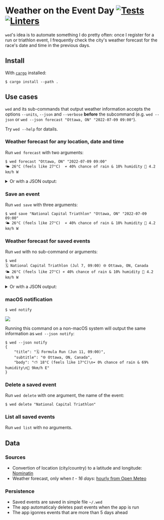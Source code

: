 # Weather on the Event Day [![Tests](https://github.com/cuducos/wed/actions/workflows/tests.yml/badge.svg)](https://github.com/cuducos/wed/actions/workflows/tests.yml) [![Linters](https://github.com/cuducos/wed/actions/workflows/linters.yml/badge.svg)](https://github.com/cuducos/wed/actions/workflows/linters.yml)

`wed`'s idea is to automate something I do pretty often: once I register for a run or triathlon event, I frequently check the city's weather forecast for the race's date and time in the previous days.

## Install

With [`cargo`](https://www.rust-lang.org/) installed:

```console
$ cargo install --path .
```

## Use cases

`wed` and its sub-commands that output weather information accepts the options `--units`, `--json` and `--verbose` **before** the subcommand (e.g. `wed --json` or `wed --json forecast "Ottawa, ON" "2022-07-09 09:00"`).

Try `wed --help` for datails.

### Weather forecast for any location, date and time

Run `wed forecast` with two arguments:

```console
$ wed forecast "Ottawa, ON" "2022-07-09 09:00"
🌤 26°C (feels like 27°C)  ☔ 40% chance of rain & 10% humidity 💨 4.2 km/h W
```

<details>

<summary>Or with a JSON output:</summary>

```console
$ wed --json forecast "Ottawa, ON" "2022-07-09 09:00"
{
    "name": null,
    "location": "Ottawa, CA",
    "units": "Metric",
    "icon": "\u26c5",
    "date": "2023-05-28 07:00:00",
    "weather_code": 3,
    "probability_of_precipitation": 13,
    "temperature": 17.4,
    "feels_like": 17.8,
    "humidity": 90,
    "wind_speed": 10.8,
    "wind_direction": 244
}
```

</details>

### Save an event

Run `wed save` with three arguments:

```console
$ wed save "National Capital Triathlon" "Ottawa, ON" "2022-07-09 09:00"
🌤 26°C (feels like 27°C)  ☔ 40% chance of rain & 10% humidity 💨 4.2 km/h W
```

### Weather forecast for saved events

Run `wed` with no sub-command or arguments:

```console
$ wed
🗓 National Capital Triathlon (Jul 7, 09:00) 🌐 Ottawa, ON, Canada
🌤 26°C (feels like 27°C) ☔ 40% chance of rain & 10% humidity 💨 4.2 km/h W
```

<details>

<summary>Or with a JSON output:</summary>

```console
$ wed --json
[
    {
        "name": null,
        "location": "Ottawa, CA",
        "units": "Metric",
        "icon": "\u26c5",
        "date": "2023-05-28 07:00:00",
        "weather_code": 3,
        "probability_of_precipitation": 13,
        "temperature": 17.4,
        "feels_like": 17.8,
        "humidity": 90,
        "wind_speed": 10.8,
        "wind_direction": 244
    }
]
```

</details>

### macOS notification

```console
$ wed notify
```

[![](https://i.imgur.com/0tZjOVS.png)](https://imgur.com/a/pitcf3k)

Running this command on a non-macOS system will output the same information as `wed --json notify`:

```console
$ wed --json notify
{
    "title": "🗓️ Formula Run (Jun 11, 09:00)",
    "subtitle": "🌐 Ottawa, ON, Canada",
    "body": "⛅ 18°C (feels like 17°C)\n☔ 0% chance of rain & 69% humidity\n💨 9km/h E"
}
```

### Delete a saved event

Run `wed delete` with one argument, the name of the event:

```console
$ wed delete "National Capital Triathlon"
```

### List all saved events

Run `wed list` with no arguments.

## Data

### Sources

* Convertion of location (city/country) to a latitude and longitude: [Nominatin](https://wiki.openstreetmap.org/wiki/Nominatim)
* Weather forecast, only when _t - 16 days_: [hourly from Open Meteo](https://open-meteo.com/en/docs)

### Persistence

* Saved events are saved in simple file `~/.wed`
* The app automaticaly deletes past events when the app is run
* The app igonres events that are more than 5 days ahead
